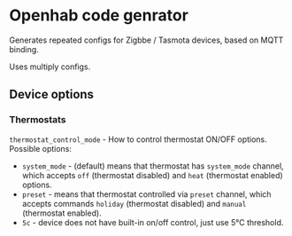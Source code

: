 # Openhab code genrator

Generates repeated configs for Zigbbe / Tasmota devices,
based on MQTT binding.

Uses multiply configs.

## Device options

### Thermostats

`thermostat_control_mode` - How to control thermostat ON/OFF options.
Possible options:

* `system_mode` - (default) means that thermostat has `system_mode` channel,
which accepts `off` (thermostat disabled) and `heat` (thermostat enabled) options.
* `preset` - means that thermostat controlled via `preset` channel, which accepts
commands `holiday` (thermostat disabled) and `manual` (thermostat enabled).
* `5c` - device does not have built-in on/off control, just use 5°C threshold.
